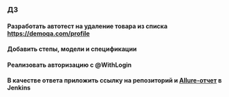 ### ДЗ

#### Разработать автотест на удаление товара из списка https://demoqa.com/profile
#### Добавить степы, модели и спецификации
#### Реализовать авторизацию с @WithLogin
#### В качестве ответа приложить ссылку на репозиторий и [Allure-отчет](https://jenkins.autotests.cloud/job/qa_guru_java_lesson_22_rest_api_and_ui_maxaten/8/allure/) в Jenkins
